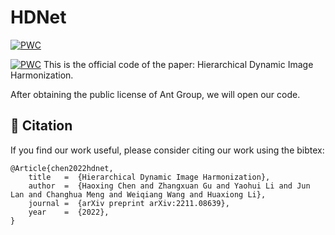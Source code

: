 # HDNet
[![PWC](https://img.shields.io/endpoint.svg?url=https://paperswithcode.com/badge/hierarchical-dynamic-image-harmonization/image-harmonization-on-iharmony4)](https://paperswithcode.com/sota/image-harmonization-on-iharmony4?p=hierarchical-dynamic-image-harmonization)

[![PWC](https://img.shields.io/endpoint.svg?url=https://paperswithcode.com/badge/hierarchical-dynamic-image-harmonization/image-harmonization-on-hadobe5k-1024-times)](https://paperswithcode.com/sota/image-harmonization-on-hadobe5k-1024-times?p=hierarchical-dynamic-image-harmonization)
This is the official code of the paper: Hierarchical Dynamic Image Harmonization.

After obtaining the public license of Ant Group, we will open our code.

## :bookmark: Citation
If you find our work useful, please consider citing our work using the bibtex:
```
@Article{chen2022hdnet,
	title   =  {Hierarchical Dynamic Image Harmonization},
	author  =  {Haoxing Chen and Zhangxuan Gu and Yaohui Li and Jun Lan and Changhua Meng and Weiqiang Wang and Huaxiong Li},
	journal =  {arXiv preprint arXiv:2211.08639},
	year    =  {2022},
}
```

